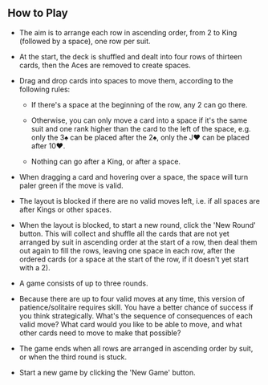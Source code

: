## How to Play

- The aim is to arrange each row in ascending order, from 2 to King (followed by a space), one row per suit.

- At the start, the deck is shuffled and dealt into four rows of thirteen cards, then the Aces are removed to create spaces.

- Drag and drop cards into spaces to move them, according to the following rules:

    - If there's a space at the beginning of the row, any 2 can go there.

    - Otherwise, you can only move a card into a space if it's the same suit and one rank higher than the card to the left of the space, e.g. only the 3♠️ can be placed after the 2♠️, only the J♥️ can be placed after 10♥️.

    - Nothing can go after a King, or after a space.

- When dragging a card and hovering over a space, the space will turn paler green if the move is valid.

- The layout is blocked if there are no valid moves left, i.e. if all spaces are after Kings or other spaces.

- When the layout is blocked, to start a new round, click the 'New Round' button. This will collect and shuffle all the cards that are not yet arranged by suit in ascending order at the start of a row, then deal them out again to fill the rows, leaving one space in each row, after the ordered cards (or a space at the start of the row, if it doesn't yet start with a 2).

- A game consists of up to three rounds.

- Because there are up to four valid moves at any time, this version of patience/solitaire requires skill. You have a better chance of success if you think strategically. What's the sequence of consequences of each valid move? What card would you like to be able to move, and what other cards need to move to make that possible?

- The game ends when all rows are arranged in ascending order by suit, or when the third round is stuck.

- Start a new game by clicking the 'New Game' button.
